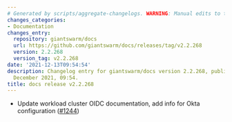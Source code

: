 ```yaml
---
# Generated by scripts/aggregate-changelogs. WARNING: Manual edits to this files will be overwritten.
changes_categories:
- Documentation
changes_entry:
  repository: giantswarm/docs
  url: https://github.com/giantswarm/docs/releases/tag/v2.2.268
  version: 2.2.268
  version_tag: v2.2.268
date: '2021-12-13T09:54:54'
description: Changelog entry for giantswarm/docs version 2.2.268, published on 13
  December 2021, 09:54.
title: docs release v2.2.268
---
```


- Update workload cluster OIDC documentation, add info for Okta configuration ([#1244](https://github.com/giantswarm/docs/pull/1244))
